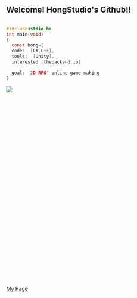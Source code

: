 ## Welcome! HongStudio's Github!!
```c

#include<stdio.h>
int main(void)
{
  const hong={
  code:  [C#,C++],
  tools:  [Unity],
  interested [thebackend.io]

  goal: '2D RPG' online game making
}
```
 <img src="https://cdn.jsdelivr.net/gh/devicons/devicon@latest/icons/unity/unity-original-wordmark.svg" />      
<svg viewBox="0 0 20 20">
<path d="m63.991 128 51.702-29.855-19.817-11.461-20.26 11.704a1.151 1.151 0 0 1-1.125-.009 1.145 1.145 0 0 1-.568-.975V69.608c0-.819.424-1.56 1.133-1.968L99.13 53.737a1.119 1.119 0 0 1 1.124.009c.352.195.572.564.576.966V78.11l19.83 11.454V29.855L63.99 62.566Zm0 0"></path><path fill="#4d4d4d" d="m52.397 98.401-20.27-11.718-19.832 11.46L63.991 128V62.566L7.34 29.854V89.56l19.825-11.45V54.714c.009-.401.225-.77.572-.966a1.13 1.13 0 0 1 1.13-.009L52.953 67.64a2.275 2.275 0 0 1 1.133 1.97v27.8a1.156 1.156 0 0 1-.565.98 1.131 1.131 0 0 1-1.124.012"></path><path fill="gray" d="M68.959 0v22.9L89.22 34.597c.348.203.555.576.555.984 0 .403-.212.772-.555.975L65.137 50.468a2.302 2.302 0 0 1-2.27 0L38.791 36.556a1.122 1.122 0 0 1-.56-.975 1.127 1.127 0 0 1 .56-.984L59.048 22.9V0L7.339 29.855l56.652 32.711 56.665-32.71Zm0 0"></path>
 </svg>
          
                 
 
          


[My Page](https://660a8091e50ac480300f058a--comfy-meerkat-b601ab.netlify.app/)
